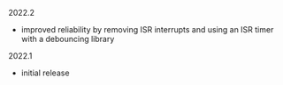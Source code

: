 2022.2
- improved reliability by removing ISR interrupts and using an ISR timer with a debouncing library

2022.1
- initial release
